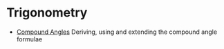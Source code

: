 # Trigonometry

* [Compound Angles](./compound%20angles.ipynb) Deriving, using and extending the compound angle formulae
